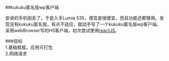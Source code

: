 ##kukuku匿名版wp客户端

安卓的手机刚丢了，于是入手Lumia 535，便宜是很便宜，而且功能还都够用。发现没有kukuku匿名版，有点不适应，就动手写了一个kukuku匿名版wp客户端。  
采用webBrowser写的H5客户端，初次尝试使用[reactJS]()。

###目标  
1.基础框框，应用可打包  
2.网络请求  

